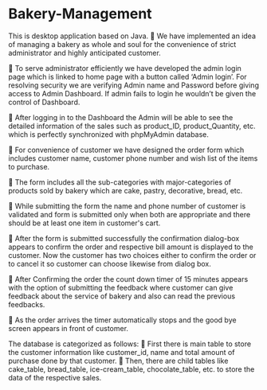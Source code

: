 # Bakery-Management
This is desktop application based on Java.
	We have implemented an idea of managing a bakery  as whole and soul for the convenience of strict administrator and highly anticipated customer. 

	To serve administrator efficiently we have developed the admin login page which is linked to home page with a button called ‘Admin login’. For resolving security we are verifying Admin name and Password before giving access to Admin Dashboard. If admin fails to login he wouldn’t  be given the control of Dashboard.

	After logging in to the Dashboard the Admin will be able to see the detailed information of the sales such as  product_ID, product_Quantity, etc. which is perfectly synchronized with phpMyAdmin database.

	For convenience of customer we have designed the order form  which  includes customer name, customer phone number and  wish list of the items to purchase.

	The form includes all the sub-categories with major-categories of products sold by bakery which are cake, pastry, decorative, bread, etc.

	While submitting the form the name and phone number of customer is validated and form is submitted only when both are appropriate and there should be at least one item in customer's cart.

	After the form is submitted successfully the confirmation dialog-box appears to confirm the order and respective bill amount is displayed to the customer. Now the customer has two choices either to confirm the order or to cancel it so customer can choose likewise from dialog box.

	After Confirming the order the count down timer of 15 minutes appears with the option of submitting the feedback where customer can give feedback about the service of bakery and also can read the previous feedbacks.

	As the order arrives the timer automatically stops and the good bye screen appears in front of customer.

The database is categorized as follows:
	 First there is main table to store the customer information like customer_id, name and total amount of purchase done by that customer.
	Then, there are  child tables like cake_table, bread_table, ice-cream_table, chocolate_table, etc. to store the data of the respective sales.
